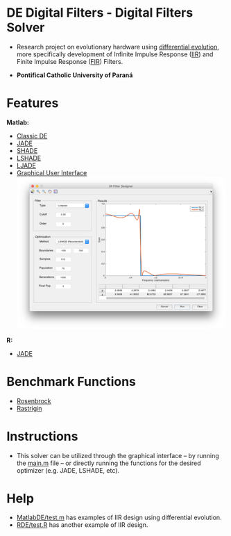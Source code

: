 # DE Digital Filters - Digital Filters Solver
  * Research project on evolutionary hardware using [differential evolution](https://en.wikipedia.org/wiki/Differential_evolution), more specifically development of Infinite Impulse Response ([IIR](https://en.wikipedia.org/wiki/Infinite_impulse_response)) and Finite Impulse Response ([FIR](https://en.wikipedia.org/wiki/Finite_impulse_response)) Filters.

  * **Pontifical Catholic University of Paraná**

# Features
**Matlab:**
* [Classic DE](https://github.com/gbrunow/de-digital-filters/blob/master/MatlabDE/DE.m)
* [JADE](https://github.com/gbrunow/de-digital-filters/blob/master/MatlabDE/JADE.m)
* [SHADE](https://github.com/gbrunow/de-digital-filters/blob/master/MatlabDE/SHADE.m)
* [LSHADE](https://github.com/gbrunow/de-digital-filters/blob/master/MatlabDE/LSHADE.m)
* [LJADE](https://github.com/gbrunow/de-digital-filters/commit/104aa45644dafd9fcf49b6baac0bb835b0e49a8b)
* [Graphical User Interface](https://github.com/gbrunow/de-digital-filters/blob/master/MatlabDE/display.m)
![Matlab Graphical User Interface](https://raw.githubusercontent.com/gbrunow/de-digital-filters/master/assets/gui.png)

**R:**
* [JADE](https://github.com/gbrunow/de-digital-filters/blob/master/RDE/JADE.R)

# Benchmark Functions
* [Rosenbrock](https://en.wikipedia.org/wiki/Rosenbrock_function)
* [Rastrigin](https://en.wikipedia.org/wiki/Rastrigin_function)

# Instructions
* This solver can be utilized through the graphical interface – by running the [main.m](https://github.com/gbrunow/de-digital-filters/blob/master/MatlabDE/main.m) file – or directly running the functions for the desired optimizer (e.g. JADE, LSHADE, etc). 

# Help
* [MatlabDE/test.m](https://github.com/gbrunow/de-digital-filters/blob/master/MatlabDE/test.m) has examples of IIR design using differential evolution.
* [RDE/test.R](https://github.com/gbrunow/de-digital-filters/blob/master/RDE/test.R) has another example of IIR design.
